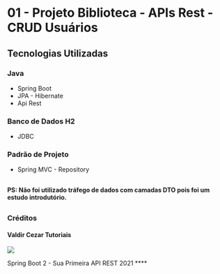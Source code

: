 # 01 - Projeto Biblioteca - APIs Rest - CRUD Usuários

## Tecnologias Utilizadas
### Java
  - Spring Boot
  - JPA - Hibernate
  - Api Rest
  
### Banco de Dados H2
  - JDBC
  
### Padrão de Projeto
  - Spring MVC - Repository

##

#### PS: Não foi utilizado tráfego de dados com camadas DTO pois foi um estudo introdutório.

##

### Créditos

#### Valdir Cezar Tutoriais 

<a href="https://www.youtube.com/@CodeCastlePrograming/playlists" target="_blank"><img src="https://img.shields.io/badge/YouTube-FF0000?style=for-the-badge&logo=youtube&logoColor=white"></a>

Spring Boot 2 - Sua Primeira API REST 2021 ****
